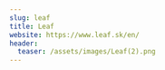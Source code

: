 ```yaml
---
slug: leaf
title: Leaf
website: https://www.leaf.sk/en/
header:
  teaser: /assets/images/Leaf(2).png
---
```

